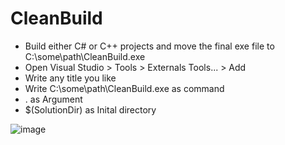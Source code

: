 # CleanBuild

* Build either C# or C++ projects and move the final exe file to C:\some\path\CleanBuild.exe
* Open Visual Studio > Tools > Externals Tools... > Add
* Write any title you like
* Write C:\some\path\CleanBuild.exe as command
* . as Argument
* $(SolutionDir) as Inital directory

![image](https://user-images.githubusercontent.com/31385299/221037153-ee5ae563-32c8-405d-b77c-0e20bdc5052e.png)
